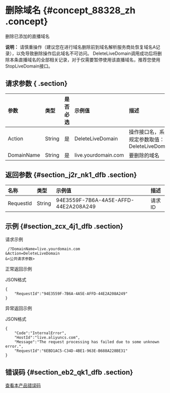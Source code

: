 # 删除域名 {#concept_88328_zh .concept}

删除已添加的直播域名

**说明：** 请慎重操作（建议您在进行域名删除前到域名解析服务商处恢复域名A记录），以免导致删除操作后此域名不可访问。 DeleteLiveDomain调用成功后将删除本条直播域名的全部相关记录，对于仅需要暂停使用该直播域名，推荐您使用StopLiveDomain接口。

## 请求参数 { .section}

|参数|类型|是否必选|示例值|描述|
|:-|:-|:---|:--|:-|
|Action|String|是|DeleteLiveDomain|操作接口名，系统规定参数取值：DeleteLiveDomain|
|DomainName|String|是|live.yourdomain.com|要删除的域名|

## 返回参数 {#section_j2r_nk1_dfb .section}

|名称|类型|示例值|描述|
|:-|:-|:--|:-|
|RequestId|String|94E3559F-7B6A-4A5E-AFFD-44E2A208A249|请求ID|

## 示例 {#section_zcx_4j1_dfb .section}

请求示例

```
 /?DomainName=live.yourdomain.com
&Action=DeleteLiveDomain
&<公共请求参数>
```

正常返回示例

JSON格式

```
{
    "RequestId":"94E3559F-7B6A-4A5E-AFFD-44E2A208A249"
}
```

异常返回示例

JSON格式

```
{
    "Code":"InternalError",
    "HostId":"live.aliyuncs.com",
    "Message":"The request processing has failed due to some unknown error.",
    "RequestId":"6EBD1AC5-C34D-4BE1-963E-B688A228BE31"
}
```

## 错误码 {#section_eb2_qk1_dfb .section}

 [查看本产品错误码](https://error-center.aliyun.com/status/product/live) 

